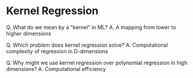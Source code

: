 # Kernel Regression
Q. What do we mean by a "kernel" in ML?
A. A mapping from lower to higher dimensions

Q. Which problem does kernel regression solve?
A. Computational complexity of regression in D-dimensions

Q. Why might we use kernel regression over polynomial regression in high dimensions?
A. Computational efficiency

<!-- #anki/deck/ML -->

<!-- {BearID:D5921292-65F9-4288-83CD-1095A45D4602-3120-000007FBF7B514EC} -->
